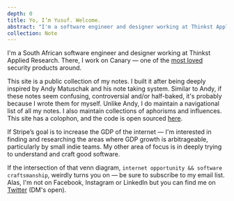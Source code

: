 ```yaml
---
depth: 0
title: Yo, I’m Yusuf. Welcome.
abstract: "I'm a software engineer and designer working at Thinkst Applied Research. There, I work on Canary — one of the most loved security products around. If Stripe's goal is to increase the GDP of the internet — I'm interested in finding and researching the areas where GDP growth is arbitrageable by small indie teams. My other area of focus is in deeply trying to understand and craft great software."
collection: Note
---
```

I'm a South African software engineer and designer working at Thinkst Applied Research. There, I work on <inter-link href="canary">Canary</inter-link> — one of the [most loved](https://canary.tools/love) security products around.

This site is a public collection of my notes. I built it after being deeply inspired by <inter-link href="andy-matuschak">Andy Matuschak</inter-link> and <inter-link href="andy-matuschaks-note-taking-system">his note taking system</inter-link>. Similar to Andy, if these notes seem confusing, controversial and/or half-baked, it's probably because I wrote them for myself. Unlike Andy, I do maintain a navigational list of <inter-link href="notes">all my notes</inter-link>. I also maintain collections of <inter-link href="aphorisms">aphorisms</inter-link> and <inter-link href="influences">influences</inter-link>. This site has a <inter-link href="colophon">colophon</inter-link>, and the code is open sourced [here](https://github.com/ycparak/ycparak).

If <inter-link href="stripe">Stripe</inter-link>’s goal is to increase the GDP of the internet — I'm interested in finding and researching the areas where GDP growth is arbitrageable, particularly by small indie teams. My other area of focus is in deeply trying to understand and craft <inter-link href="good-software">good software</inter-link>.

If the intersection of that venn diagram, `internet opportunity && software craftsmanship`, weirdly turns you on — be sure to subscribe to <inter-link href="my-email-list">my email list</inter-link>. Alas, I'm not on Facebook, Instagram or LinkedIn but you can find me on [Twitter](https://twitter.com/ycparak) (DM's open).

<newsletter-form></newsletter-form>
